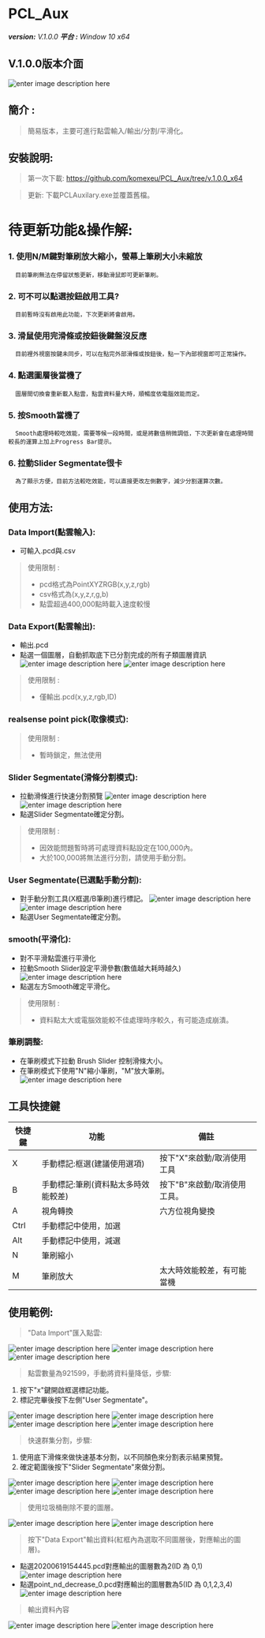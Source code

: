 ﻿# PCL_Aux  
***version:**  V.1.0.0*
***平台 :** Window 10 x64*

## V.1.0.0版本介面
![enter image description here](https://github.com/komexeu/PCL_Aux/blob/Picture_readme/readme_image/Viewer.png)

## 簡介 :
> 簡易版本，主要可進行點雲輸入/輸出/分割/平滑化。

## 安裝說明:
> 第一次下載: https://github.com/komexeu/PCL_Aux/tree/v.1.0.0_x64

> 更新: 下載PCLAuxilary.exe並覆蓋舊檔。

# 待更新功能&操作解:
### 1. 使用N/M鍵對筆刷放大縮小，螢幕上筆刷大小未縮放
      目前筆刷無法在停留狀態更新，移動滑鼠即可更新筆刷。
### 2. 可不可以點選按鈕啟用工具?
      目前暫時沒有啟用此功能，下次更新將會啟用。
### 3. 滑鼠使用完滑條或按鈕後鍵盤沒反應
      目前裡外視窗按鍵未同步，可以在點完外部滑條或按鈕後，點一下內部視窗即可正常操作。
### 4. 點選圖層後當機了
      圖層間切換會重新載入點雲，點雲資料量大時，順暢度依電腦效能而定。
### 5. 按Smooth當機了
      Smooth處理時較吃效能，需要等候一段時間，或是將數值稍微調低，下次更新會在處理時間較長的運算上加上Progress Bar提示。
### 6. 拉動Slider Segmentate很卡
      為了顯示方便，目前方法較吃效能，可以直接更改左側數字，減少分割運算次數。      

## 使用方法:
### Data Import(點雲輸入):
* 可輸入.pcd與.csv
> 使用限制 :
> - pcd格式為PointXYZRGB(x,y,z,rgb)
> - csv格式為(x,y,z,r,g,b)
> - 點雲超過400,000點時載入速度較慢

### Data Export(點雲輸出):
* 輸出.pcd
* 點選一個圖層，自動抓取底下已分割完成的所有子類圖層資訊
![enter image description here](https://github.com/komexeu/PCL_Aux/blob/Picture_readme/readme_image/version_05a_1.png)
![enter image description here](https://github.com/komexeu/PCL_Aux/blob/Picture_readme/readme_image/version_05a_2.png)
> 使用限制 :
> - 僅輸出.pcd(x,y,z,rgb,ID)

### realsense point pick(取像模式):
> 使用限制 :
>- 暫時鎖定，無法使用
 
### Slider Segmentate(滑條分割模式):
 * 拉動滑條進行快速分割預覽 ![enter image description here](https://github.com/komexeu/PCL_Aux/blob/Picture_readme/readme_image/version_05a_3.png)
![enter image description here](https://github.com/komexeu/PCL_Aux/blob/Picture_readme/readme_image/tmp_version_05a_4.png)
* 點選Slider Segmentate確定分割。
> 使用限制 :
>- 因效能問題暫時將可處理資料點設定在100,000內。
>- 大於100,000將無法進行分割，請使用手動分割。

### User Segmentate(已選點手動分割):
* 對手動分割工具(X框選/B筆刷)進行標記。
![enter image description here](https://github.com/komexeu/PCL_Aux/blob/Picture_readme/readme_image/tmp_version_05a_5.png)
![enter image description here](https://github.com/komexeu/PCL_Aux/blob/Picture_readme/readme_image/tmp_version_05a_6.png)  
* 點選User Segmentate確定分割。

### smooth(平滑化):
* 對不平滑點雲進行平滑化
* 拉動Smooth Slider設定平滑參數(數值越大耗時越久)
![enter image description here](https://github.com/komexeu/PCL_Aux/blob/Picture_readme/readme_image/V100_smooth.png)
* 點選左方Smooth確定平滑化。

> 使用限制 :
>- 資料點太大或電腦效能較不佳處理時序較久，有可能造成崩潰。

### 筆刷調整:
* 在筆刷模式下拉動 Brush Slider 控制滑條大小。
* 在筆刷模式下使用"N"縮小筆刷，"M"放大筆刷。
![enter image description here](https://github.com/komexeu/PCL_Aux/blob/Picture_readme/readme_image/V100_brush.png)
 
 ## 工具快捷鍵
|快捷鍵|功能| 備註 | 
|-----|----|-----|
| X |手動標記:框選(建議使用選項) |按下"X"來啟動/取消使用工具|
|B|手動標記:筆刷(資料點太多時效能較差)|按下"B"來啟動/取消使用工具。|
|A|視角轉換|六方位視角變換|
|Ctrl|手動標記中使用，加選|
|Alt|手動標記中使用，減選|
|N|筆刷縮小|
|M|筆刷放大|太大時效能較差，有可能當機

## 使用範例:
> "Data Import"匯入點雲:

![enter image description here](https://github.com/komexeu/PCL_Aux/blob/Picture_readme/readme_image/Usage%20example_1.png)
![enter image description here](https://github.com/komexeu/PCL_Aux/blob/Picture_readme/readme_image/Usage%20example_2.png)
![enter image description here](https://github.com/komexeu/PCL_Aux/blob/Picture_readme/readme_image/Usage%20example_3.png)

> 點雲數量為921599，手動將資料量降低，步驟:

 1. 按下"x"鍵開啟框選標記功能。
 2. 標記完畢後按下左側"User Segmentate"。
 
 ![enter image description here](https://github.com/komexeu/PCL_Aux/blob/Picture_readme/readme_image/Usage%20example_4.png)
![enter image description here](https://github.com/komexeu/PCL_Aux/blob/Picture_readme/readme_image/Usage%20example_5.png)
![enter image description here](https://github.com/komexeu/PCL_Aux/blob/Picture_readme/readme_image/Usage%20example_6.png)
![enter image description here](https://github.com/komexeu/PCL_Aux/blob/Picture_readme/readme_image/Usage%20example_7.png)

> 快速群集分割，步驟:

 1. 使用底下滑條來做快速基本分割，以不同顏色來分割表示結果預覽。
 2. 確定範圍後按下"Slider Segmentate"來做分割。

![enter image description here](https://github.com/komexeu/PCL_Aux/blob/Picture_readme/readme_image/Usage%20example_8.png)
![enter image description here](https://github.com/komexeu/PCL_Aux/blob/Picture_readme/readme_image/Usage%20example_9.png)
![enter image description here](https://github.com/komexeu/PCL_Aux/blob/Picture_readme/readme_image/Usage%20example_10.png)
![enter image description here](https://github.com/komexeu/PCL_Aux/blob/Picture_readme/readme_image/Usage%20example_11.png)
> 使用垃圾桶刪除不要的圖層。

![enter image description here](https://github.com/komexeu/PCL_Aux/blob/Picture_readme/readme_image/Usage%20example_13.png)
![enter image description here](https://github.com/komexeu/PCL_Aux/blob/Picture_readme/readme_image/Usage%20example_14.png)

> 按下"Data Export"輸出資料(紅框內為選取不同圖層後，對應輸出的圖層)。

 - 點選20200619154445.pcd對應輸出的圖層數為2(ID 為 0,1)
![enter image description here](https://github.com/komexeu/PCL_Aux/blob/Picture_readme/readme_image/Usage%20example_15.png)
 - 點選point_nd_decrease_0.pcd對應輸出的圖層數為5(ID 為 0,1,2,3,4)
![enter image description here](https://github.com/komexeu/PCL_Aux/blob/Picture_readme/readme_image/Usage%20example_16.png)
> 輸出資料內容

![enter image description here](https://github.com/komexeu/PCL_Aux/blob/Picture_readme/readme_image/Usage%20example_18.png)
![enter image description here](https://github.com/komexeu/PCL_Aux/blob/Picture_readme/readme_image/Usage%20example_17.png)
